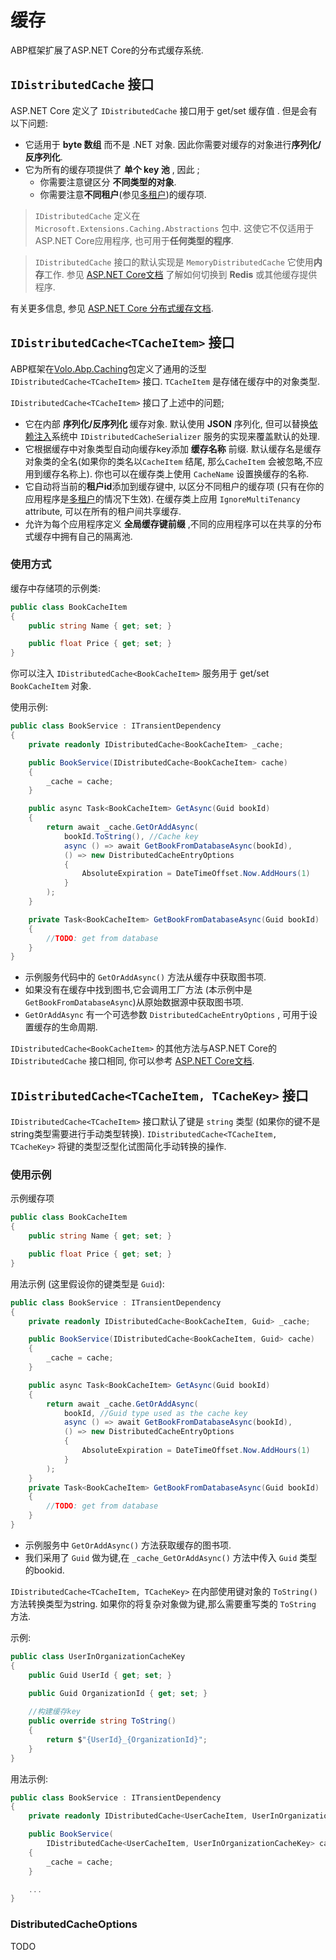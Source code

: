 # 缓存

ABP框架扩展了ASP.NET Core的分布式缓存系统.

## `IDistributedCache` 接口

ASP.NET Core 定义了 `IDistributedCache` 接口用于 get/set 缓存值 . 但是会有以下问题:

* 它适用于 **byte 数组** 而不是 .NET 对象. 因此你需要对缓存的对象进行**序列化/反序列化**.
* 它为所有的缓存项提供了 **单个 key 池** , 因此 ;
  * 你需要注意键区分 **不同类型的对象**.
  * 你需要注意**不同租户**(参见[多租户](Multi-Tenancy.md))的缓存项.

> `IDistributedCache` 定义在 `Microsoft.Extensions.Caching.Abstractions` 包中. 这使它不仅适用于ASP.NET Core应用程序, 也可用于**任何类型的程序**.

> `IDistributedCache` 接口的默认实现是 `MemoryDistributedCache` 它使用**内存**工作. 参见 [ASP.NET Core文档](https://docs.microsoft.com/zh-cn/aspnet/core/performance/caching/distributed) 了解如何切换到 **Redis** 或其他缓存提供程序.

有关更多信息, 参见 [ASP.NET Core 分布式缓存文档](https://docs.microsoft.com/zh-cn/aspnet/core/performance/caching/distributed).

## `IDistributedCache<TCacheItem>` 接口

ABP框架在[Volo.Abp.Caching](https://www.nuget.org/packages/Volo.Abp.Caching/)包定义了通用的泛型 `IDistributedCache<TCacheItem>` 接口. `TCacheItem` 是存储在缓存中的对象类型.

`IDistributedCache<TCacheItem>` 接口了上述中的问题;

* 它在内部 **序列化/反序列化** 缓存对象. 默认使用 **JSON** 序列化, 但可以替换[依赖注入](Dependency-Injection.md)系统中 `IDistributedCacheSerializer` 服务的实现来覆盖默认的处理.
* 它根据缓存中对象类型自动向缓存key添加 **缓存名称** 前缀. 默认缓存名是缓存对象类的全名(如果你的类名以`CacheItem` 结尾, 那么`CacheItem` 会被忽略,不应用到缓存名称上). 你也可以在缓存类上使用 `CacheName` 设置换缓存的名称.
* 它自动将当前的**租户id**添加到缓存键中, 以区分不同租户的缓存项 (只有在你的应用程序是[多租户](Multi-Tenancy.md)的情况下生效). 在缓存类上应用 `IgnoreMultiTenancy` attribute, 可以在所有的租户间共享缓存.
* 允许为每个应用程序定义 **全局缓存键前缀** ,不同的应用程序可以在共享的分布式缓存中拥有自己的隔离池.

### 使用方式

缓存中存储项的示例类:

````csharp
public class BookCacheItem
{
    public string Name { get; set; }

    public float Price { get; set; }
}
````

你可以注入 `IDistributedCache<BookCacheItem>` 服务用于 get/set `BookCacheItem` 对象.

使用示例:

````csharp
public class BookService : ITransientDependency
{
    private readonly IDistributedCache<BookCacheItem> _cache;

    public BookService(IDistributedCache<BookCacheItem> cache)
    {
        _cache = cache;
    }

    public async Task<BookCacheItem> GetAsync(Guid bookId)
    {
        return await _cache.GetOrAddAsync(
            bookId.ToString(), //Cache key
            async () => await GetBookFromDatabaseAsync(bookId),
            () => new DistributedCacheEntryOptions
            {
                AbsoluteExpiration = DateTimeOffset.Now.AddHours(1)
            }
        );
    }

    private Task<BookCacheItem> GetBookFromDatabaseAsync(Guid bookId)
    {
        //TODO: get from database
    }
}
````

* 示例服务代码中的 `GetOrAddAsync()` 方法从缓存中获取图书项.
* 如果没有在缓存中找到图书,它会调用工厂方法 (本示例中是 `GetBookFromDatabaseAsync`)从原始数据源中获取图书项.
* `GetOrAddAsync` 有一个可选参数 `DistributedCacheEntryOptions` , 可用于设置缓存的生命周期.

`IDistributedCache<BookCacheItem>` 的其他方法与ASP.NET Core的`IDistributedCache` 接口相同, 你可以参考 [ASP.NET Core文档](https://docs.microsoft.com/zh-cn/aspnet/core/performance/caching/distributed).

## `IDistributedCache<TCacheItem, TCacheKey>` 接口

`IDistributedCache<TCacheItem>` 接口默认了键是 `string` 类型 (如果你的键不是string类型需要进行手动类型转换). `IDistributedCache<TCacheItem, TCacheKey>` 将键的类型泛型化试图简化手动转换的操作.

### 使用示例

示例缓存项

````csharp
public class BookCacheItem
{
    public string Name { get; set; }

    public float Price { get; set; }
}
````

用法示例 (这里假设你的键类型是 `Guid`):

````csharp
public class BookService : ITransientDependency
{
    private readonly IDistributedCache<BookCacheItem, Guid> _cache;

    public BookService(IDistributedCache<BookCacheItem, Guid> cache)
    {
        _cache = cache;
    }

    public async Task<BookCacheItem> GetAsync(Guid bookId)
    {
        return await _cache.GetOrAddAsync(
            bookId, //Guid type used as the cache key
            async () => await GetBookFromDatabaseAsync(bookId),
            () => new DistributedCacheEntryOptions
            {
                AbsoluteExpiration = DateTimeOffset.Now.AddHours(1)
            }
        );
    }
    private Task<BookCacheItem> GetBookFromDatabaseAsync(Guid bookId)
    {
        //TODO: get from database
    }
}
````

* 示例服务中 `GetOrAddAsync()` 方法获取缓存的图书项.
* 我们采用了 `Guid` 做为键,在 `_cache_GetOrAddAsync()` 方法中传入 `Guid` 类型的bookid.

`IDistributedCache<TCacheItem, TCacheKey>` 在内部使用键对象的 `ToString()` 方法转换类型为string. 如果你的将复杂对象做为键,那么需要重写类的 `ToString` 方法.

示例:

````csharp
public class UserInOrganizationCacheKey
{
    public Guid UserId { get; set; }
 
    public Guid OrganizationId { get; set; }

    //构建缓存key
    public override string ToString()
    {
        return $"{UserId}_{OrganizationId}";
    }
}
````

用法示例:

````csharp
public class BookService : ITransientDependency
{
    private readonly IDistributedCache<UserCacheItem, UserInOrganizationCacheKey> _cache;

    public BookService(
        IDistributedCache<UserCacheItem, UserInOrganizationCacheKey> cache)
    {
        _cache = cache;
    }

    ...
}
````

### DistributedCacheOptions

TODO